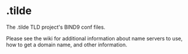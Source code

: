 # .tilde

The .tilde TLD project's BIND9 conf files.

Please see the wiki for additional information about name servers to use, how to get a domain name, and other information.